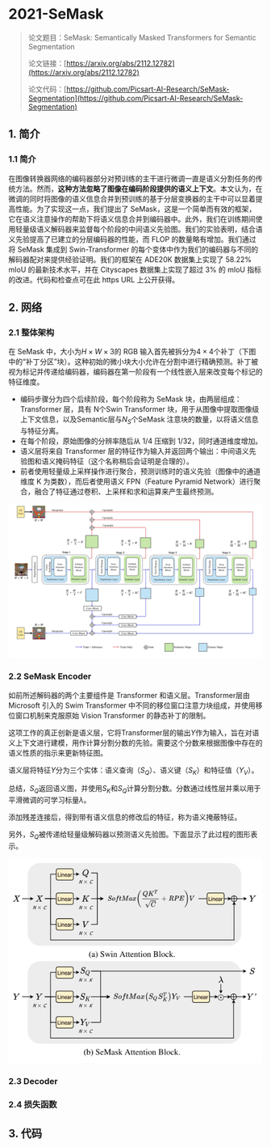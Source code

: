 # 2021-SeMask 

> 论文题目：SeMask: Semantically Masked Transformers for Semantic Segmentation
>
> 论文链接：[https://arxiv.org/abs/2112.12782](https://arxiv.org/abs/2112.12782)
>
> 论文代码：[https://github.com/Picsart-AI-Research/SeMask-Segmentation](https://github.com/Picsart-AI-Research/SeMask-Segmentation)



## 1. 简介

### 1.1 简介

在图像转换器网络的编码器部分对预训练的主干进行微调一直是语义分割任务的传统方法。然而，**这种方法忽略了图像在编码阶段提供的语义上下文**。本文认为，在微调的同时将图像的语义信息合并到预训练的基于分层变换器的主干中可以显着提高性能。为了实现这一点，我们提出了 SeMask，这是一个简单而有效的框架，它在语义注意操作的帮助下将语义信息合并到编码器中。此外，我们在训练期间使用轻量级语义解码器来监督每个阶段的中间语义先验图。我们的实验表明，结合语义先验提高了已建立的分层编码器的性能，而 FLOP 的数量略有增加。我们通过将 SeMask 集成到 Swin-Transformer 的每个变体中作为我们的编码器与不同的解码器配对来提供经验证明。我们的框架在 ADE20K 数据集上实现了 58.22% mIoU 的最新技术水平，并在 Cityscapes 数据集上实现了超过 3% 的 mIoU 指标的改进。代码和检查点可在此 https URL 上公开获得。



## 2. 网络

### 2.1 整体架构

在 SeMask 中，大小为$H \times W \times 3$的 RGB 输入首先被拆分为$4 \times 4$个补丁（下图中的“补丁分区”块）。这种初始的微小块大小允许在分割中进行精确预测。补丁被视为标记并传递给编码器，编码器在第一阶段有一个线性嵌入层来改变每个标记的特征维度。

* 编码步骤分为四个后续阶段，每个阶段称为 SeMask 块，由两层组成：Transformer 层，具有 N个Swin Transformer 块，用于从图像中提取图像级上下文信息，以及Semantic层与$N_S$个SeMask 注意块的数量，以将语义信息与特征分离。
* 在每个阶段，原始图像的分辨率随后从 1/4 压缩到 1/32，同时通道维度增加。
* 语义层将来自 Transformer 层的特征作为输入并返回两个输出：中间语义先验图和语义掩码特征（这个名称稍后会证明是合理的）。
* 前者使用轻量级上采样操作进行聚合，预测训练时的语义先验（图像中的通道维度 K 为类数），而后者使用语义 FPN（Feature Pyramid Network）进行聚合，融合了特征通过卷积、上采样和求和运算来产生最终预测。



![image-20220709160141715](picture/image-20220709160141715.png)





### 2.2 SeMask Encoder

如前所述解码器的两个主要组件是 Transformer 和语义层。Transformer层由 Microsoft 引入的 Swim Transformer 中不同的移位窗口注意力块组成，并使用移位窗口机制来克服原始 Vision Transformer 的静态补丁的限制。

这项工作的真正创新是语义层，它将Transformer层的输出$Y$作为输入，旨在对语义上下文进行建模，用作计算分割分数的先验。需要这个分数来根据图像中存在的语义性质的指示来更新特征图。

语义层将特征$Y$分为三个实体：语义查询（$S_Q$）、语义键（$S_K$）和特征值（$Y_V$）。

总结，$S_Q$返回语义图，并使用$S_K$和$S_Q$计算分割分数。分数通过线性层并乘以用于平滑微调的可学习标量$\lambda$。

添加残差连接后，得到带有语义信息的修改后的特征，称为语义掩蔽特征。

另外，$S_Q$被传递给轻量级解码器以预测语义先验图。下面显示了此过程的图形表示。



![image-20220709161422609](picture/image-20220709161422609.png)



### 2.3 Decoder





### 2.4 损失函数







## 3. 代码



